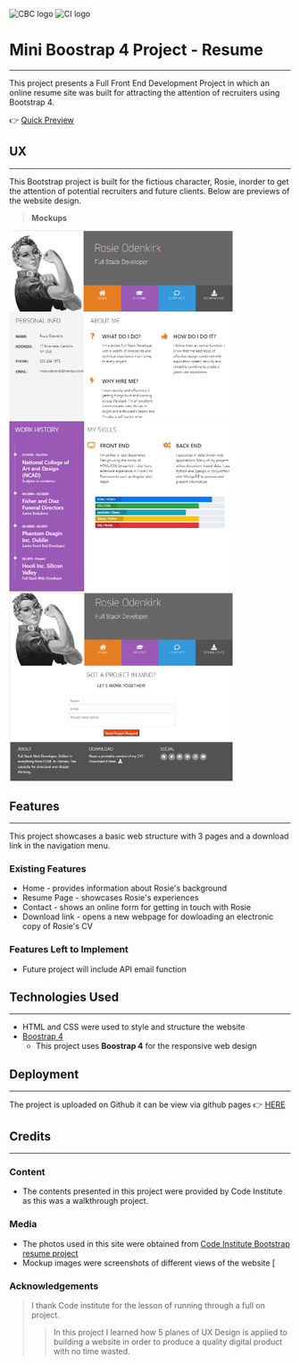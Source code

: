 ![CBC logo](https://canadianbusinesscollege.com/wp-content/uploads/2020/09/CBC-New-Logo-Website.png)
![CI logo](https://codeinstitute.s3.amazonaws.com/fullstack/ci_logo_small.png)

# Mini Boostrap 4 Project - Resume
---

This project presents a Full Front End Development Project in which an online resume site  was built for attracting the attention of recruiters using Bootstrap 4. 

👉 [Quick Preview](https://kmadjei.github.io/MiniProjectWithBootstrap4/)
 
## UX
---

This Bootstrap project is built for the fictious character, Rosie, inorder to get the attention of potential recruiters and future clients. Below are previews of the website design. 


> **Mockups**
<img src="https://github.com/kmadjei/MiniProjectWithBootstrap4/blob/master/assets/images/rosie-cv1.PNG?raw=true" alt="Mockup-1" width="400px" heigth="300px"> 
<img src="https://github.com/kmadjei/MiniProjectWithBootstrap4/blob/master/assets/images/rosie-cv2.PNG?raw=true" alt="Mockup-2" width="400px" heigth="300px"> 
<img src="https://github.com/kmadjei/MiniProjectWithBootstrap4/blob/master/assets/images/rosie-cv3.PNG?raw=true" alt="Mockup-3" width="400px" heigth="300px">

## Features
---

This project showcases a basic web structure with 3 pages and a download link in the navigation menu.
 
### Existing Features
- Home - provides information about Rosie's background
- Resume Page - showcases Rosie's experiences
- Contact - shows an online form for getting in touch with Rosie
- Download link - opens a new webpage for dowloading an electronic copy of Rosie's CV

### Features Left to Implement
- Future project will include API email function

## Technologies Used
---

- HTML and CSS were used to style and structure the website
- [Boostrap 4](https://getbootstrap.com/docs/4.6/getting-started/introduction/)
     - This project uses **Boostrap 4** for the responsive web design

## Deployment
---

The project is uploaded on Github it can be view via github pages 👉 [HERE](https://kmadjei.github.io/MiniProjectWithBootstrap4/)

## Credits
---

### Content
- The contents presented in this project were provided by Code Institute as this was a walkthrough project.

### Media
- The photos used in this site were obtained from [Code Institute Bootstrap resume project](https://github.com/Code-Institute-Solutions/resume-miniproject-bootstrap4/tree/master/18-resume-for-download)
- Mockup images were screenshots of different views of the website [

### Acknowledgements

> I thank Code institute for the lesson of running through a full on project.
> > In this project I learned how 5 planes of UX Design is applied to building a website in order to produce a quality digital product with no time wasted.  

